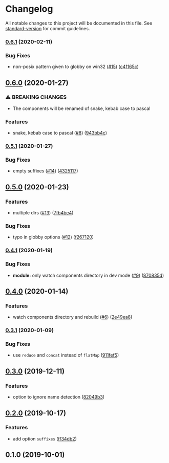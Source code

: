 # Changelog

All notable changes to this project will be documented in this file. See [standard-version](https://github.com/conventional-changelog/standard-version) for commit guidelines.

### [0.6.1](https://github.com/nuxt-community/global-components/compare/v0.6.0...v0.6.1) (2020-02-11)


### Bug Fixes

* non-posix pattern given to globby on win32 ([#15](https://github.com/nuxt-community/global-components/issues/15)) ([c4f165c](https://github.com/nuxt-community/global-components/commit/c4f165c))

## [0.6.0](https://github.com/nuxt-community/global-components/compare/v0.5.1...v0.6.0) (2020-01-27)


### ⚠ BREAKING CHANGES

* The components will be renamed of snake, kebab case to pascal

### Features

* snake, kebab case to pascal ([#8](https://github.com/nuxt-community/global-components/issues/8)) ([943bb4c](https://github.com/nuxt-community/global-components/commit/943bb4c))

### [0.5.1](https://github.com/nuxt-community/global-components/compare/v0.5.0...v0.5.1) (2020-01-27)


### Bug Fixes

* empty suffixes ([#14](https://github.com/nuxt-community/global-components/issues/14)) ([4325117](https://github.com/nuxt-community/global-components/commit/4325117))

## [0.5.0](https://github.com/nuxt-community/global-components/compare/v0.4.1...v0.5.0) (2020-01-23)


### Features

* multiple dirs ([#13](https://github.com/nuxt-community/global-components/issues/13)) ([7fb4be4](https://github.com/nuxt-community/global-components/commit/7fb4be4968ecbca25b2f92b8b6a0c3d6f9571234))


### Bug Fixes

* typo in globby options ([#12](https://github.com/nuxt-community/global-components/issues/12)) ([f267120](https://github.com/nuxt-community/global-components/commit/f267120ab6e9201a22189b0d0e417a5d5917c4a2))

### [0.4.1](https://github.com/nuxt-community/global-components/compare/v0.4.0...v0.4.1) (2020-01-19)


### Bug Fixes

* **module:** only watch components directory in dev mode ([#9](https://github.com/nuxt-community/global-components/issues/9)) ([870835d](https://github.com/nuxt-community/global-components/commit/870835d))

## [0.4.0](https://github.com/nuxt-community/global-components/compare/v0.3.1...v0.4.0) (2020-01-14)


### Features

* watch components directory and rebuild ([#6](https://github.com/nuxt-community/global-components/issues/6)) ([2e49ea8](https://github.com/nuxt-community/global-components/commit/2e49ea8))

### [0.3.1](https://github.com/nuxt-community/global-components/compare/v0.3.0...v0.3.1) (2020-01-09)


### Bug Fixes

* use `reduce` and `concat` instead of `flatMap` ([911fef5](https://github.com/nuxt-community/global-components/commit/911fef5))

## [0.3.0](https://github.com/nuxt-community/global-components/compare/v0.2.0...v0.3.0) (2019-12-11)


### Features

* option to ignore name detection ([82049b3](https://github.com/nuxt-community/global-components/commit/82049b3))

## [0.2.0](https://github.com/nuxt-community/global-components/compare/v0.1.0...v0.2.0) (2019-10-17)


### Features

* add option `suffixes` ([ff34db2](https://github.com/nuxt-community/global-components/commit/ff34db29ebaf589d35012aeb4053980c0b92fbe0))

## 0.1.0 (2019-10-01)
